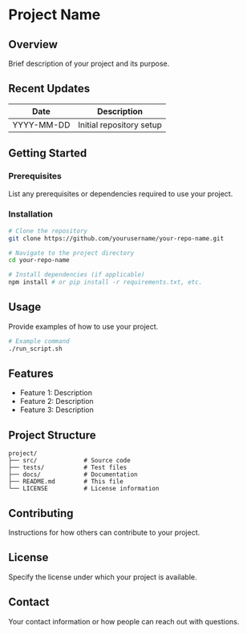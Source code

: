 # Project Name

## Overview
Brief description of your project and its purpose.

## Recent Updates
| Date | Description |
|------|-------------|
| YYYY-MM-DD | Initial repository setup |

## Getting Started
### Prerequisites
List any prerequisites or dependencies required to use your project.

### Installation
```bash
# Clone the repository
git clone https://github.com/yourusername/your-repo-name.git

# Navigate to the project directory
cd your-repo-name

# Install dependencies (if applicable)
npm install # or pip install -r requirements.txt, etc.
```

## Usage
Provide examples of how to use your project.

```bash
# Example command
./run_script.sh
```

## Features
- Feature 1: Description
- Feature 2: Description
- Feature 3: Description

## Project Structure
```
project/
├── src/             # Source code
├── tests/           # Test files
├── docs/            # Documentation
├── README.md        # This file
└── LICENSE          # License information
```

## Contributing
Instructions for how others can contribute to your project.

## License
Specify the license under which your project is available.

## Contact
Your contact information or how people can reach out with questions.